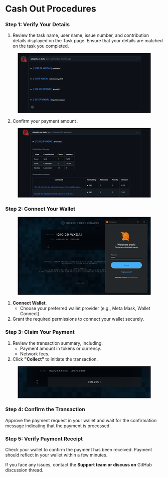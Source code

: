 # Cash Out Procedures

### **Step 1: Verify Your Details**

1. Review the task name, user name, issue number, and contribution details displayed on the Task page. Ensure that your details are matched on the task you completed.

<figure><img src="../../.gitbook/assets/image (6).png" alt=""><figcaption></figcaption></figure>

2. Confirm your payment amount .

<figure><img src="../../.gitbook/assets/image (2) (1) (1) (1) (1).png" alt=""><figcaption></figcaption></figure>

### **Step 2: Connect Your Wallet**



<figure><img src="../../.gitbook/assets/image (4) (1) (1).png" alt=""><figcaption></figcaption></figure>

1. **Connect Wallet**.
   * Choose your preferred wallet provider (e.g., Meta Mask, Wallet Connect).
2. Grant the required permissions to connect your wallet securely.

### **Step 3: Claim Your Payment**

1. Review the transaction summary, including:
   * Payment amount in tokens or currency.
   * Network fees.
2. Click **"Collect"** to initiate the transaction.

<figure><img src="../../.gitbook/assets/image (5) (1) (1).png" alt=""><figcaption></figcaption></figure>

### **Step 4: Confirm the Transaction**

Approve the payment request in your wallet and wait for the confirmation message indicating that the payment is processed.

### **Step 5: Verify Payment Receipt**

Check your wallet to confirm the payment has been received. Payment should reflect in your wallet within a few minutes.

If you face any issues, contact the **Support team or discuss on** GitHub discussion thread.

